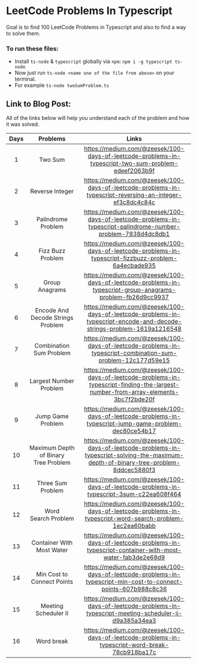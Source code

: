 # LeetCode Problems In Typescript
Goal is to find 100 LeetCode Problems in Typescript and also to find a way to solve them.

### To run these files:
- Install ```ts-node``` & ```typescript``` globally via ```npm```: ```npm i -g typescript ts-node```
- Now just run ```ts-node <name one of the file from above>``` on your terminal.
- For example ```ts-node twoSumProblem.ts```

## Link to Blog Post:
All of the links below will help you understand each of the problem and how it was solved.

| Days   | Problems | Links     |
| :---:  |    :----:   |          :---: |
| 1      | Two Sum       | https://medium.com/@zeesek/100-days-of-leetcode-problems-in-typescript-two-sum-problem-edeef2063b9f   |
| 2      | Reverse Integer       | https://medium.com/@zeesek/100-days-of-leetcode-problems-in-typescript-reversing-an-integer-ef3c8dc4c84c     |
| 3      | Palindrome Problem    | https://medium.com/@zeesek/100-days-of-leetcode-problems-in-typescript-palindrome-number-problem-7838d4dc8db1 |
| 4      | Fizz Buzz Problem     | https://medium.com/@zeesek/100-days-of-leetcode-problems-in-typescript-fizzbuzz-problem-6a4ecbade935          |
| 5      | Group Anagrams        | https://medium.com/@zeesek/100-days-of-leetcode-problems-in-typescript-group-anagrams-problem-fb26d9cc9937     |
| 6      | Encode And Decode Strings Problem | https://medium.com/@zeesek/100-days-of-leetcode-problems-in-typescript-encode-and-decode-strings-problem-1619a1216548 |
| 7      | Combination Sum Problem | https://medium.com/@zeesek/100-days-of-leetcode-problems-in-typescript-combination-sum-problem-12c177d59e15  |
| 8      | Largest Number Problem          | https://medium.com/@zeesek/100-days-of-leetcode-problems-in-typescript-finding-the-largest-number-from-array-elements-3bc7f2bde20f |
| 9       | Jump Game Problem      | https://medium.com/@zeesek/100-days-of-leetcode-problems-in-typescript-jump-game-problem-dec80ce54b17|
| 10      | Maximum Depth of Binary Tree Problem | https://medium.com/@zeesek/100-days-of-leetcode-problems-in-typescript-solving-the-maximum-depth-of-binary-tree-problem-8ddcec5880f3 |
| 11      | Three Sum Problem            |  https://medium.com/@zeesek/100-days-of-leetcode-problems-in-typescript-3sum-c22ea608f464 |
| 12      | Word Search Problem          | https://medium.com/@zeesek/100-days-of-leetcode-problems-in-typescript-word-search-problem-1ec2ea60babb |
| 13      | Container With Most Water    |  https://medium.com/@zeesek/100-days-of-leetcode-problems-in-typescript-container-with-most-water-fab3de2e68d9 |
| 14      | Min Cost to Connect Points    | https://medium.com/@zeesek/100-days-of-leetcode-problems-in-typescript-min-cost-to-connect-points-607b988c8c36 |
| 15     | Meeting Scheduler II      | https://medium.com/@zeesek/100-days-of-leetcode-problems-in-typescript-meeting-scheduler-ii-d9a385a34ea3 |
| 16    | Word break    | https://medium.com/@zeesek/100-days-of-leetcode-problems-in-typescript-word-break-78cb918ba17c
